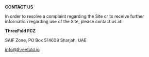 **CONTACT US**

 In order to resolve a complaint regarding the Site or to receive further information regarding use of the Site, please contact us at:

 **ThreeFold FCZ**

SAIF Zone, PO Box 514608 Sharjah, UAE

info@threefold.io